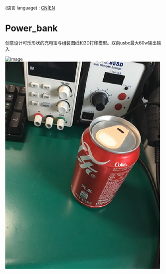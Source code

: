 (语言 language) : [CN](https://github.com/fBn0523/Power_bank/blob/main/README.md)|[EN](https://github.com/fBn0523/Power_bank/blob/main/README_EN.md)
# Power_bank
 创意设计可乐形状的充电宝与组装图纸和3D打印模型。双向usbc最大60w输出输入

![image](https://github.com/fBn0523/Power_bank/blob/main/images/img1.JPG) ![image](https://github.com/Fbn-lab/Power_bank/blob/main/images/img4.jpg)


